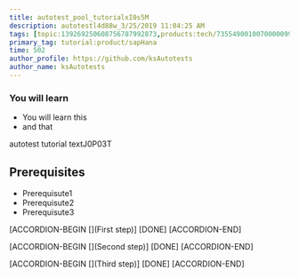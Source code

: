```yaml
---
title: autotest_pool_tutorialxI0s5M
description: autotestl4d88w_3/25/2019 11:04:25 AM
tags: [topic:139269250608756787992873,products:tech/73554900100700000996,tutorial:experience/advanced]
primary_tag: tutorial:product/sapHana
time: 502
author_profile: https://github.com/ksAutotests
author_name: ksAutotests
---
```

### You will learn
- You will learn this
- and that

autotest tutorial textJ0P03T

## Prerequisites
- Prerequisute1
- Prerequisute2
- Prerequisute3

[ACCORDION-BEGIN [](First step)]
[DONE]
[ACCORDION-END]

[ACCORDION-BEGIN [](Second step)]
[DONE]
[ACCORDION-END]

[ACCORDION-BEGIN [](Third step)]
[DONE]
[ACCORDION-END]

